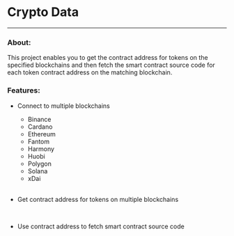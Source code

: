# Crypto Data

---

### About:
This project enables you to get the contract address for tokens on the specified blockchains and then fetch the smart contract source code for each token contract address on the matching blockchain.

### Features:
+ Connect to multiple blockchains
    + Binance
    + Cardano
    + Ethereum
    + Fantom
    + Harmony
    + Huobi
    + Polygon
    + Solana
    + xDai
    <br>

+ Get contract address for tokens on multiple blockchains
<br>

+ Use contract address to fetch smart contract source code 

